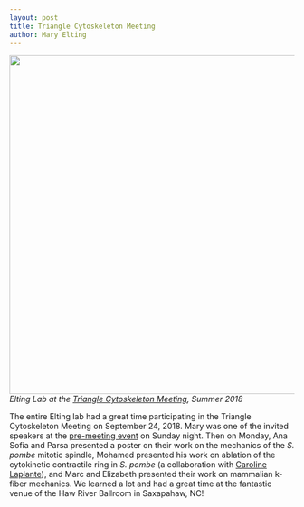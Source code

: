 ```yaml
---
layout: post
title: Triangle Cytoskeleton Meeting
author: Mary Elting
---
```


<div class="row"><div class="col-md-6"><div class="media"> <img width=600  class="media-object" src="{{ site.baseurl }}/images/team/EltingLabSummer2018.jpg"></div></div></div>
<i>Elting Lab at the <a href="http://trianglecytoskeleton.com">Triangle Cytoskeleton Meeting</a>, Summer 2018</i>

The entire Elting lab had a great time participating in the Triangle Cytoskeleton Meeting on September 24, 2018. Mary was one of the invited speakers at the <a href="http://trianglecytoskeleton.com/pre-meeting-2018/">pre-meeting event</a> on Sunday night. Then on Monday, Ana Sofia and Parsa presented a poster on their work on the mechanics of the _S. pombe_ mitotic spindle, Mohamed presented his work on ablation of the cytokinetic contractile ring in _S. pombe_ (a collaboration with <a href="https://laplantelab.wordpress.ncsu.edu/">Caroline Laplante</a>), and Marc and Elizabeth presented their work on mammalian k-fiber mechanics. We learned a lot and had a great time at the fantastic venue of the Haw River Ballroom in Saxapahaw, NC!
